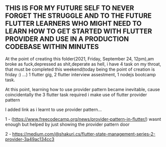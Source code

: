 ## THIS IS FOR MY FUTURE SELF TO NEVER FORGET THE STRUGGLE AND TO THE FUTURE FLUTTER LEARNERS WHO MIGHT NEED TO LEARN HOW TO GET STARTED WITH FLUTTER PROVIDER AND USE IN A PRODUCTION CODEBASE WITHIN MINUTES


At the point of creating this folder(2021, Friday, September 24, 12pm),am broke as fuck,depressed as shit,deperate as hell, i have 4 task on my throat, that must be completed this weekend(today being the point of creation is friday :) ...) 1 flutter gig, 2 flutter interview assestment, 1 nodejs bootcamp task. 

At this point, learning how to use provider pattern became inevitable, cause coincidentally the 3 flutter task required i make use of flutter provider pattern



I added link as i learnt to use provider pattern... 

1 - (https://www.freecodecamp.org/news/provider-pattern-in-flutter/) wasnt enough but helped by just showing the provider pattern door

2 - https://medium.com/@shakuri.cs/flutter-state-management-series-2-provider-3a49ac134cc3
